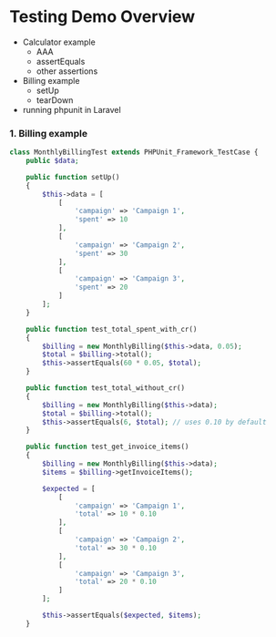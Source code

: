 Testing Demo Overview
=====================

* Calculator example
	* AAA
	* assertEquals
	* other assertions
* Billing example
	* setUp
	* tearDown
* running phpunit in Laravel

### 1. Billing example

```php
class MonthlyBillingTest extends PHPUnit_Framework_TestCase {
	public $data;

	public function setUp()
	{
		$this->data = [
			[
				'campaign' => 'Campaign 1',
				'spent' => 10
			],
			[
				'campaign' => 'Campaign 2',
				'spent' => 30
			],
			[
				'campaign' => 'Campaign 3',
				'spent' => 20
			]
		];
	}

	public function test_total_spent_with_cr()
	{
		$billing = new MonthlyBilling($this->data, 0.05);
		$total = $billing->total();
		$this->assertEquals(60 * 0.05, $total);
	}

	public function test_total_without_cr()
	{
		$billing = new MonthlyBilling($this->data);
		$total = $billing->total();
		$this->assertEquals(6, $total); // uses 0.10 by default
	}

	public function test_get_invoice_items()
	{
		$billing = new MonthlyBilling($this->data);
		$items = $billing->getInvoiceItems();

		$expected = [
			[
				'campaign' => 'Campaign 1',
				'total' => 10 * 0.10
			],
			[
				'campaign' => 'Campaign 2',
				'total' => 30 * 0.10
			],
			[
				'campaign' => 'Campaign 3',
				'total' => 20 * 0.10
			]
		];

		$this->assertEquals($expected, $items);
	}
```

